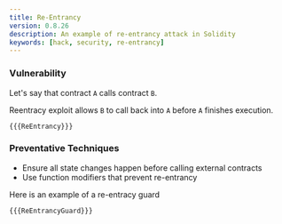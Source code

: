 ```yaml
---
title: Re-Entrancy
version: 0.8.26
description: An example of re-entrancy attack in Solidity
keywords: [hack, security, re-entrancy]
---
```


### Vulnerability

Let's say that contract `A` calls contract `B`.

Reentracy exploit allows `B` to call back into `A` before `A` finishes execution.

```solidity
{{{ReEntrancy}}}
```

### Preventative Techniques

- Ensure all state changes happen before calling external contracts
- Use function modifiers that prevent re-entrancy

Here is an example of a re-entracy guard

```solidity
{{{ReEntrancyGuard}}}
```
